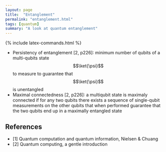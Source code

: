```yaml
---
layout: page
title:  "Entanglement"
permalink: "entanglement.html"
tags: [quantum]
summary: "A look at quantum entanglement"
---
```

{% include latex-commands.html %}


* Persistency of entanglement [2, p226]: minimum number of qubits of a multi-qubits state $$\ket{\psi}$$ to measure to guarantee that $$\ket{\psi}$$ is unentangled
* Maximal connectedness [2, p226]: a multiqubit state is maximaly connected if for any two qubits there exists a sequence of single-qubit measurements on the other qubits that when performed guarantee that the two qubits end up in a maximally entangled state


## References
* [1] Quantum computation and quantum information, Nielsen & Chuang
* [2] Quantum computing, a gentle introduction
